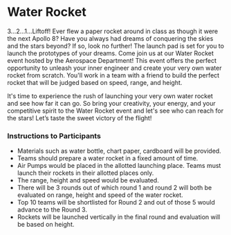 # Water Rocket

3…2…1…Liftoff! Ever flew a paper rocket around in class as though it were the next Apollo 8? Have you always had dreams of conquering the skies and the stars beyond? If so, look no further! The launch pad is set for you to launch the prototypes of your dreams. Come join us at our Water Rocket event hosted by the Aerospace Department! This event offers the perfect opportunity to unleash your inner engineer and create your very own water rocket from scratch. You'll work in a team with a friend to build the perfect rocket that will be judged based on speed, range, and height.

It's time to experience the rush of launching your very own water rocket and see how far it can go. So bring your creativity, your energy, and your competitive spirit to the Water Rocket event and let's see who can reach for the stars! Let’s taste the sweet victory of the flight!

### Instructions to Participants

- Materials such as water bottle, chart paper, cardboard will be provided.
- Teams should prepare a water rocket in a fixed amount of time.
- Air Pumps would be placed in the allotted launching place. Teams must launch their rockets in their allotted places only.
- The range, height and speed would be evaluated.
- There will be 3 rounds out of which round 1 and round 2 will both be evaluated on range, height and speed of the water rocket.
- Top 10 teams will be shortlisted for Round 2 and out of those 5 would advance to the Round 3.
- Rockets will be launched vertically in the final round and evaluation will be based on height.
